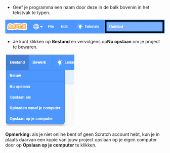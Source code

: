 + Geef je programma een naam door deze in de balk bovenin in het tekstvak te typen.

![scratch project name textbox](images/name-annotated.png)

+ Je kunt klikken op **Bestand** en vervolgens op**Nu opslaan** om je project te bewaren.

![screenshot](images/save.png)

**Opmerking:** als je niet online bent of geen Scratch account hebt, kun je in plaats daarvan een kopie van jouw project opslaan op je eigen computer door op **Opslaan op je computer** te klikken.
